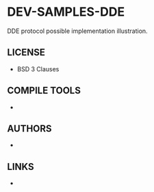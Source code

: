 # DEV-SAMPLES-DDE
DDE protocol possible implementation illustration.

## LICENSE
* BSD 3 Clauses

## COMPILE TOOLS
* 
 
## AUTHORS
* 

## LINKS
* 
